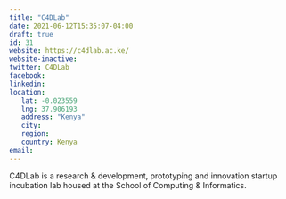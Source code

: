 ```yaml
---
title: "C4DLab"
date: 2021-06-12T15:35:07-04:00
draft: true
id: 31
website: https://c4dlab.ac.ke/
website-inactive: 
twitter: C4DLab
facebook: 
linkedin: 
location: 
   lat: -0.023559
   lng: 37.906193
   address: "Kenya"
   city: 
   region: 
   country: Kenya
email: 
---
```

C4DLab is a research & development, prototyping and innovation startup incubation lab housed at the School of Computing & Informatics.  
